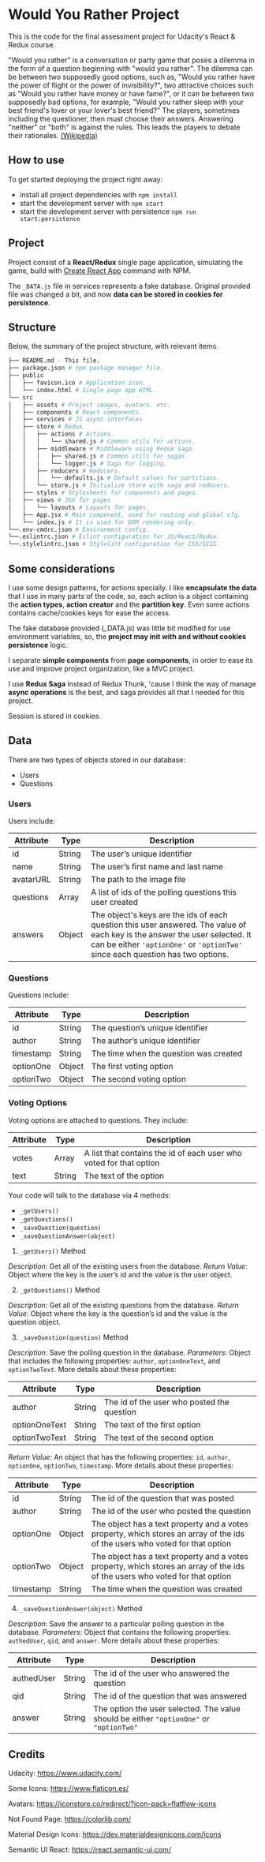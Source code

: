 # Would You Rather Project

This is the code for the final assessment project for Udacity's React & Redux course.

"Would you rather" is a conversation or party game that poses a dilemma in the form of a question beginning with "would you rather". The dilemma can be between two supposedly good options, such as, "Would you rather have the power of flight or the power of invisibility?", two attractive choices such as "Would you rather have money or have fame?", or it can be between two supposedly bad options, for example, "Would you rather sleep with your best friend's lover or your lover's best friend?" The players, sometimes including the questioner, then must choose their answers. Answering "neither" or "both" is against the rules. This leads the players to debate their rationales. [(Wikipedia)](https://en.wikipedia.org/wiki/Would_you_rather)

## How to use

To get started deploying the project right away:

- install all project dependencies with `npm install`
- start the development server with `npm start`
- start the development server with persistence `npm run start:persistence`

## Project

Project consist of a **React/Redux** single page application, simulating the game, build with [Create React App](https://github.com/facebook/create-react-app) command with NPM.

The `_DATA.js` file in services represents a fake database. Original provided file was changed a bit, and now **data can be stored in cookies for persistence**.

## Structure

Below, the summary of the project structure, with relevant items.

```bash
├── README.md - This file.
├── package.json # npm package manager file.
├── public
│   ├── favicon.ico # Application icon.
│   └── index.html # Single page app HTML.
└── src
│   ├── assets # Project images, avatars. etc.
│   ├── components # React components.
│   ├── services # JS async interfaces.
│   ├── store # Redux.
│   │   ├── actions # Actions.
│   │   │   └── shared.js # Common utils for actions.
│   │   ├── middleware # Middleware using Redux Saga.
│   │   │   ├── shared.js # Common utils for sagas.
│   │   │   └── logger.js # Saga for logging.
│   │   ├── reducers # Reducers.
│   │   │   └── defaults.js # Default values for partitions.
│   │   └── store.js # Initialize store with saga and reducers.
│   ├── styles # Stylesheets for components and pages.
│   ├── views # JSX for pages
│   │   └── layouts # Layouts for pages.
│   ├── App.jsx # Main component, used for routing and global cfg.
│   └── index.js # It is used for DOM rendering only.
└──.env-cmdrc.json # Environment config.
└──.eslintrc.json # Eslint configuration for JS/React/Redux.
└──.stylelintrc.json # Stylelint configuration for CSS/SCSS.
```

## Some considerations

I use some design patterns, for actions specially. I like **encapsulate the data** that I use in many parts of the code, so, each action is a object containing the **action types**, **action creator** and the **partition key**. Even some actions contains cache/cookies keys for ease the access.

The fake database provided (_DATA.js) was little bit modified for use environment variables, so, the **project may init with and without cookies persistence** logic.

I separate **simple components** from **page components**, in order to ease its use and improve project organization, like a MVC project.

I use **Redux Saga** instead of Redux Thunk, 'cause I think the way of manage **async operations** is the best, and saga provides all that I needed for this project.

Session is stored in cookies.

## Data

There are two types of objects stored in our database:

- Users
- Questions

### Users

Users include:

| Attribute | Type   | Description                                                                                                                                                                                                    |
| --------- | ------ | -------------------------------------------------------------------------------------------------------------------------------------------------------------------------------------------------------------- |
| id        | String | The user’s unique identifier                                                                                                                                                                                   |
| name      | String | The user’s first name and last name                                                                                                                                                                            |
| avatarURL | String | The path to the image file                                                                                                                                                                                     |
| questions | Array  | A list of ids of the polling questions this user created                                                                                                                                                       |
| answers   | Object | The object's keys are the ids of each question this user answered. The value of each key is the answer the user selected. It can be either `'optionOne'` or `'optionTwo'` since each question has two options. |

### Questions

Questions include:

| Attribute | Type   | Description                            |
| --------- | ------ | -------------------------------------- |
| id        | String | The question’s unique identifier       |
| author    | String | The author’s unique identifier         |
| timestamp | String | The time when the question was created |
| optionOne | Object | The first voting option                |
| optionTwo | Object | The second voting option               |

### Voting Options

Voting options are attached to questions. They include:

| Attribute | Type   | Description                                                        |
| --------- | ------ | ------------------------------------------------------------------ |
| votes     | Array  | A list that contains the id of each user who voted for that option |
| text      | String | The text of the option                                             |

Your code will talk to the database via 4 methods:

- `_getUsers()`
- `_getQuestions()`
- `_saveQuestion(question)`
- `_saveQuestionAnswer(object)`

1. `_getUsers()` Method

_Description_: Get all of the existing users from the database.
_Return Value_: Object where the key is the user’s id and the value is the user object.

2. `_getQuestions()` Method

_Description_: Get all of the existing questions from the database.
_Return Value_: Object where the key is the question’s id and the value is the question object.

3. `_saveQuestion(question)` Method

_Description_: Save the polling question in the database.
_Parameters_: Object that includes the following properties: `author`, `optionOneText`, and `optionTwoText`. More details about these properties:

| Attribute     | Type   | Description                                |
| ------------- | ------ | ------------------------------------------ |
| author        | String | The id of the user who posted the question |
| optionOneText | String | The text of the first option               |
| optionTwoText | String | The text of the second option              |

_Return Value_: An object that has the following properties: `id`, `author`, `optionOne`, `optionTwo`, `timestamp`. More details about these properties:

| Attribute | Type   | Description                                                                                                                  |
| --------- | ------ | ---------------------------------------------------------------------------------------------------------------------------- |
| id        | String | The id of the question that was posted                                                                                       |
| author    | String | The id of the user who posted the question                                                                                   |
| optionOne | Object | The object has a text property and a votes property, which stores an array of the ids of the users who voted for that option |
| optionTwo | Object | The object has a text property and a votes property, which stores an array of the ids of the users who voted for that option |
| timestamp | String | The time when the question was created                                                                                       |

4. `_saveQuestionAnswer(object)` Method

_Description_: Save the answer to a particular polling question in the database.
_Parameters_: Object that contains the following properties: `authedUser`, `qid`, and `answer`. More details about these properties:

| Attribute  | Type   | Description                                                                             |
| ---------- | ------ | --------------------------------------------------------------------------------------- |
| authedUser | String | The id of the user who answered the question                                            |
| qid        | String | The id of the question that was answered                                                |
| answer     | String | The option the user selected. The value should be either `"optionOne"` or `"optionTwo"` |

## Credits

Udacity: https://www.udacity.com/

Some Icons: https://www.flaticon.es/

Avatars: https://iconstore.co/redirect/?icon-pack=flatflow-icons

Not Found Page: https://colorlib.com/

Material Design Icons: https://dev.materialdesignicons.com/icons

Semantic UI React: https://react.semantic-ui.com/
